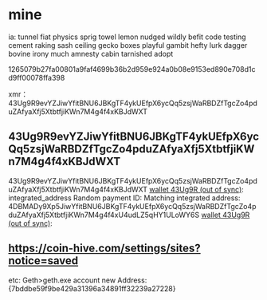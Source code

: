 # mine
ia:
tunnel fiat physics sprig towel lemon nudged wildly befit code testing cement raking sash ceiling gecko boxes playful gambit hefty lurk dagger bovine irony much amnesty cabin tarnished adopt

1265079b27fa00801a9faf4699b36b2d959e924a0b08e9153ed890e708d1cd9ff00078ffa398

xmr： 43Ug9R9evYZJiwYfitBNU6JBKgTF4ykUEfpX6ycQq5zsjWaRBDZfTgcZo4pduZAfyaXfj5XtbtfjiKWn7M4g4f4xKBJdWXT

43Ug9R9evYZJiwYfitBNU6JBKgTF4ykUEfpX6ycQq5zsjWaRBDZfTgcZo4pduZAfyaXfj5XtbtfjiKWn7M4g4f4xKBJdWXT
---------------------------------------------------------------------------------------------------
[wallet 43Ug9R (out of sync)]: address
43Ug9R9evYZJiwYfitBNU6JBKgTF4ykUEfpX6ycQq5zsjWaRBDZfTgcZo4pduZAfyaXfj5XtbtfjiKWn7M4g4f4xKBJdWXT
[wallet 43Ug9R (out of sync)]: integrated_address
Random payment ID: <d341adb6de67c6f2>
Matching integrated address: 4DBMADy9Xp5JiwYfitBNU6JBKgTF4ykUEfpX6ycQq5zsjWaRBDZfTgcZo4pduZAfyaXfj5XtbtfjiKWn7M4g4f4xU4udLZ5qHY1ULoWY6S
[wallet 43Ug9R (out of sync)]:

https://coin-hive.com/settings/sites?notice=saved
------------------------------------------------------------
etc:
Geth>geth.exe account new
Address: {7bddbe59f9be429a31396a34891ff32239a27228}
